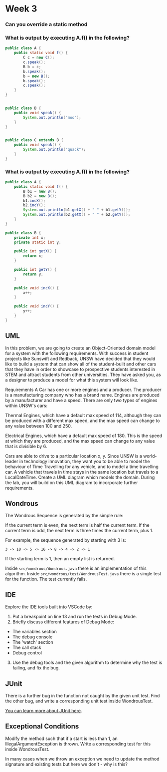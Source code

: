 # Week 3

### Can you override a static method

### What is output by executing A.f() in the following?

```java
public class A {
    public static void f() {
        C c = new C();
        c.speak();
        B b = c;
        b.speak();
        b = new B();
        b.speak();
        c.speak();
    }
}


public class B {
    public void speak() {
        System.out.println("moo");
    }
}


public class C extends B {
    public void speak() {
        System.out.println("quack");
    }
}
```

### What is output by executing A.f() in the following?

```java
public class A {
    public static void f() {
        B b1 = new B();
        B b2 = new B();
        b1.incX();
        b2.incY();
        System.out.println(b1.getX() + " " + b1.getY());
        System.out.println(b2.getX() + " " + b2.getY());
    }
}

public class B {
    private int x;
    private static int y;

    public int getX() {
        return x;
    }

    public int getY() {
        return y;
    }

    public void incX() {
        x++;
    }

    public void incY() {
        y++;
    }
}
```

## UML

In this problem, we are going to create an Object-Oriented domain model for a system with the following requirements.
With success in student projects like Sunswift and Redback, UNSW have decided that they would like to build a system that can show all of the student-built and other cars that they have in order to showcase to prospective students interested in STEM and attract students from other universities. They have asked you, as a designer to produce a model for what this system will look like.

Requirements
A Car has one or more engines and a producer. The producer is a manufacturing company who has a brand name.  Engines are produced by a manufacturer and have a speed. There are only two types of engines within UNSW's cars:


Thermal Engines, which have a default max speed of 114, although they can be produced with a different max speed, and the max speed can change to any value between 100 and 250.

Electrical Engines, which have a default max speed of 180. This is the speed at which they are produced, and the max speed can change to any value that is divisible by 6.

Cars are able to drive to a particular location x, y.
Since UNSW is a world-leader in technology innovation, they want you to be able to model the behaviour of Time Travelling for any vehicle, and to model a time travelling car. A vehicle that travels in time stays in the same location but travels to a LocalDateTime.
Create a UML diagram which models the domain.
During the lab, you will build on this UML diagram to incorporate further requirements.

## Wondrous

The Wondrous Sequence is generated by the simple rule:

If the current term is even, the next term is half the current term.
If the current term is odd, the next term is three times the current term, plus 1.

For example, the sequence generated by starting with 3 is:

```
3 -> 10 -> 5 -> 16 -> 8 -> 4 -> 2 -> 1
```

If the starting term is 1, then an empty list is returned.

Inside `src/wondrous/Wondrous.java` there is an implementation of this algorithm. Inside `src/wondrous/test/WondrousTest.java` there is a single test for the function. The test currently fails.

## IDE

Explore the IDE tools built into VSCode by:

1. Put a breakpoint on line 13 and run the tests in Debug Mode.
2. Briefly discuss different features of Debug Mode:
  - The variables section
  - The debug console
  - The 'watch' section
  - The call stack
  - Debug control
3. Use the debug tools and the given algorithm to determine why the test is failing, and fix the bug.

## JUnit

There is a further bug in the function not caught by the given unit test. Find the other bug, and write a corresponding unit test inside WondrousTest.

[You can learn more about JUnit here](https://www.vogella.com/tutorials/JUnit/article.html).

## Exceptional Conditions

Modify the method such that if a start is less than 1, an IllegalArgumentException is thrown. Write a corresponding test for this inside WondrousTest.

In many cases when we throw an exception we need to update the method signature and existing tests but here we don't - why is this?
